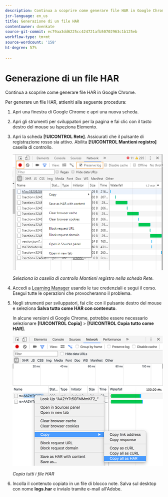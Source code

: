 ```yaml
---
description: Continua a scoprire come generare file HAR in Google Chrome.
jcr-language: en_us
title: Generazione di un file HAR
contentowner: dvenkate
source-git-commit: ec79aa3dd6225cc424721afb50702963c1b125eb
workflow-type: tm+mt
source-wordcount: '158'
ht-degree: 57%

---
```




# Generazione di un file HAR

Continua a scoprire come generare file HAR in Google Chrome.

Per generare un file HAR, attieniti alla seguente procedura:

1. Apri una finestra di Google Chrome e apri una nuova scheda.
1. Apri gli strumenti per sviluppatori per la pagina e fai clic con il tasto destro del mouse su Ispeziona Elemento.
1. Apri la scheda **[!UICONTROL Rete]**. Assicurati che il pulsante di registrazione rosso sia attivo. Abilita **[!UICONTROL Mantieni registro]** casella di controllo.

   ![](assets/preserve-log-checkbox.png)

   *Seleziona la casella di controllo Mantieni registro nella scheda Rete.*

1. Accedi a [Learning Manager](https://learningmanager.adobe.com/acapindex.html) usando le tue credenziali e segui il corso. Esegui tutte le operazioni che provocheranno il problema.
1. Negli strumenti per sviluppatori, fai clic con il pulsante destro del mouse e seleziona **Salva tutto come HAR con contenuto**.

   In alcune versioni di Google Chrome, potrebbe essere necessario selezionare **[!UICONTROL Copia]** > **[!UICONTROL Copia tutto come HAR]**.

   ![](assets/copy-hra.png)

   *Copia tutti i file HAR*

1. Incolla il contenuto copiato in un file di blocco note. Salva sul desktop con nome **logs.har** e invialo tramite e-mail all&#39;Adobe.
